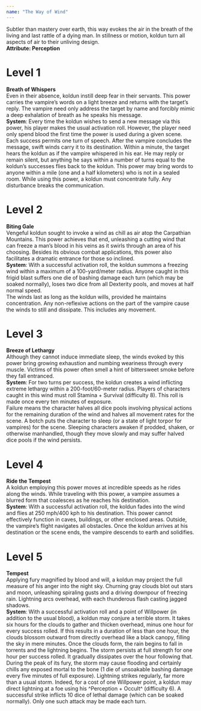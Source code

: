 ```yaml
---
name: "The Way of Wind"
---
```


Subtler than mastery over earth, this way evokes the air in the breath of the living and last rattle of a dying man. In stillness or motion, koldun turn all aspects of air to their unliving design.<br><b>Attribute: Perception</b>

#  Level 1
<b>Breath of Whispers</b><br>Even in their absence, koldun instill deep fear in their servants. This power carries the vampire’s words on a light breeze and returns with the target’s reply. The vampire need only address the target by name and forcibly mimic a deep exhalation of breath as he speaks his message.<br><b>System</b>: Every time the koldun wishes to send a new message via this power, his player makes the usual activation roll. However, the player need only spend blood the first time the power is used during a given scene. Each success permits one turn of speech. After the vampire concludes the message, swift winds carry it to its destination. Within a minute, the target hears the koldun as if the vampire whispered in his ear. He may reply or remain silent, but anything he says within a number of turns equal to the koldun’s successes flies back to the koldun. This power may bring words to anyone within a mile (one and a half kilometers) who is not in a sealed room. While using this power, a koldun must concentrate fully. Any disturbance breaks the communication.

# Level 2
<b>Biting Gale</b><br>Vengeful koldun sought to invoke a wind as chill as air atop the Carpathian Mountains. This power achieves that end, unleashing a cutting wind that can freeze a man’s blood in his veins as it swirls through an area of his choosing. Besides its obvious combat applications, this power also facilitates a dramatic entrance for those so inclined.<br><b>System</b>: With a successful activation roll, the koldun summons a freezing wind within a maximum of a 100-yard/meter radius. Anyone caught in this frigid blast suffers one die of bashing damage each turn (which may be soaked normally), loses two dice from all Dexterity pools, and moves at half normal speed.<br>The winds last as long as the koldun wills, provided he maintains concentration. Any non-reflexive actions on the part of the vampire cause the winds to still and dissipate. This includes any movement.

# Level 3
<b>Breeze of Lethargy</b><br>Although they cannot induce immediate sleep, the winds evoked by this power bring growing exhaustion and numbing weariness through every muscle. Victims of this power often smell a hint of bittersweet smoke before they fall entranced.<br><b>System</b>: For two turns per success, the koldun creates a wind inflicting extreme lethargy within a 200-foot/60-meter radius. Players of characters caught in this wind must roll Stamina + Survival (difficulty 8). This roll is made once every ten minutes of exposure.<br>Failure means the character halves all dice pools involving physical actions for the remaining duration of the wind and halves all movement rates for the scene. A botch puts the character to sleep (or a state of light torpor for vampires) for the scene. Sleeping characters awaken if prodded, shaken, or otherwise manhandled, though they move slowly and may suffer halved dice pools if the wind persists.

# Level 4
<b>Ride the Tempest</b><br>A koldun employing this power moves at incredible speeds as he rides along the winds. While traveling with this power, a vampire assumes a blurred form that coalesces as he reaches his destination.<br><b>System</b>: With a successful activation roll, the koldun fades into the wind and flies at 250 mph/400 kph to his destination. This power cannot effectively function in caves, buildings, or other enclosed areas. Outside, the vampire’s flight navigates all obstacles. Once the koldun arrives at his destination or the scene ends, the vampire descends to earth and solidifies.

# Level 5
<b>Tempest</b><br>Applying fury magnified by blood and will, a koldun may project the full measure of his anger into the night sky. Churning gray clouds blot out stars and moon, unleashing spiraling gusts and a driving downpour of freezing rain. Lightning arcs overhead, with each thunderous flash casting jagged shadows.<br><b>System</b>: With a successful activation roll and a point of Willpower (in addition to the usual blood), a koldun may conjure a terrible storm. It takes six hours for the clouds to gather and thicken overhead, minus one hour for every success rolled. If this results in a duration of less than one hour, the clouds blossom outward from directly overhead like a black canopy, filling the sky in mere minutes. Once the clouds form, the rain begins to fall in torrents and the lightning begins. The storm persists at full strength for one hour per success rolled. It gradually dissipates over the hour following that. During the peak of its fury, the storm may cause flooding and certainly chills any exposed mortal to the bone (1 die of unsoakable bashing damage every five minutes of full exposure). Lightning strikes regularly, far more than a usual storm. Indeed, for a cost of one Willpower point, a koldun may direct lightning at a foe using his ^Perception + Occult^ (difficulty 6). A successful strike inflicts 10 dice of lethal damage (which can be soaked normally). Only one such attack may be made each turn.
